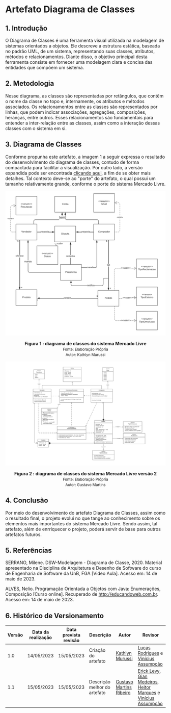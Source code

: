 # Artefato Diagrama de Classes

## 1. Introdução
O Diagrama de Classes é uma ferramenta visual utilizada na modelagem de sistemas orientados a objetos. Ele descreve a estrutura estática, baseada no padrão UML, de um sistema, representando suas classes, atributos, métodos e relacionamentos. Diante disso, o objetivo principal desta ferramenta consiste em fornecer uma modelagem clara e concisa das entidades que compõem um sistema.

## 2. Metodologia
Nesse diagrama, as classes são representadas por retângulos, que contêm o nome da classe no topo e, internamente, os atributos e métodos associados. Os relacionamentos entre as classes são representados por linhas, que podem indicar associações, agregações, composições, heranças, entre outros. Esses relacionamentos são fundamentais para entender a inter-relação entre as classes, assim como a interação dessas classes com o sistema em si.

## 3. Diagrama de Classes
 Conforme propunha este artefato, a imagem 1 a seguir expressa o resultado do desenvolvimento do diagrama de classes, contudo de forma compactada para facilitar a visualização. Por outro lado, a versão expandida pode ser encontrada [clicando aqui](https://lucid.app/lucidchart/a53dd78b-4cc5-443a-9448-48a2df2695d2/edit?viewport_loc=-284%2C-48%2C4440%2C1916%2C.7.W52qyyi8y&invitationId=inv_70e52ed6-fa8c-457d-ac8d-1d17809f36ae), a fim de se obter mais detalhes. Tal contexto deve-se ao "porte" do artefato, o qual possui um tamanho relativamente grande, conforme o porte do sistema Mercado Livre.

![Diagrama de Classes](../../Assets/DiagramaDeClasses.png)
<figcaption align='center'>
    <b>Figura 1 : diagrama de classes do sistema Mercado Livre</b>
    <br><small>Fonte: Elaboração Própria</small>
    <br><small>Autor: Kathlyn Murussi</small>
</figcaption>


![Diagrama de classes2](../../Assets/DiagramadeClassesV2.png)
<figcaption align='center'>
    <b>Figura 2 : diagrama de classes do sistema Mercado Livre versão 2 </b>
    <br><small>Fonte: Elaboração Própria</small>
    <br><small>Autor: Gustavo Martins</small>
</figcaption>

## 4. Conclusão
  Por meio do desenvolvimento do artefato Diagrama de Classes, assim como o resultado final, o projeto evolui no que tange ao conhecimento sobre os elementos mais importantes do sistema Mercado Livre. Sendo assim, tal artefato, além de enrriquecer o projeto, poderá servir de base para outros artefatos futuros.

## 5. Referências
SERRANO, Milene. DSW-Modelagem - Diagrama de Classe, 2020. Material apresentado na Disciplina de Arquitetura e Desenho de Software do curso de Engenharia de Software da UnB, FGA [Video Aula]. Acesso em: 14 de maio de 2023.

ALVES, Nelio. Programação Orientada a Objetos com Java: Enumerações, Composição [Curso online]. Recuperado de http://educandoweb.com.br. Acesso em: 14 de maio de 2023.

## 6. Histórico de Versionamento

| Versão | Data da realização | Data prevista revisão | Descrição | Autor | Revisor |
|--------|------|------|-----------|-------|---------| 
| 1.0 | 14/05/2023 | 15/05/2023 | Criação do artefato | [Kathlyn Murussi](https://github.com/klmurussi) | [Lucas Rodrigues](https://github.com/nickby2) e [Vinícius Assumpção](https://github.com/viniman27) |
|1.1 | 15/05/2023 | 15/05/2023 | Descrição melhor do artefato | [Gustavo Martins Ribeiro](https://github.com/gustavomartins-github) | [Erick Levy](https://github.com/Ericklevy), [Gian Medeiros](https://github.com/GianMedeiros), [Heitor Marques](https://github.com/heitormsb) e [Vinícius Assumpção](https://github.com/viniman27) |

